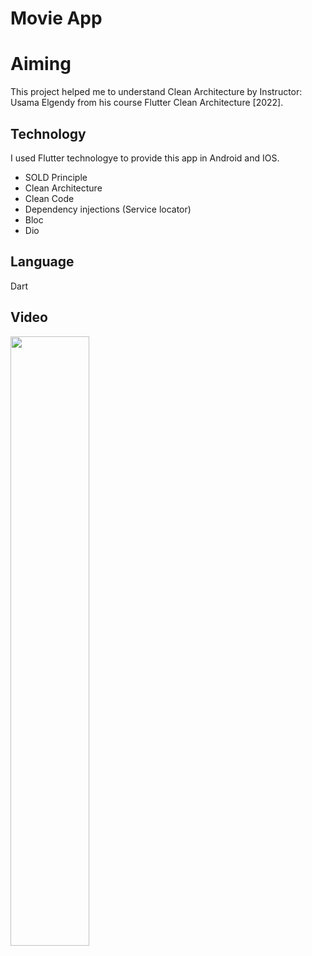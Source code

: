 # Movie App

# Aiming
This project helped me to understand Clean Architecture by Instructor: Usama Elgendy from his course Flutter Clean Architecture [2022].

## Technology
I used Flutter technologye to provide this app in Android and IOS.<br />
- SOLD Principle <br />
- Clean Architecture <br />
- Clean Code <br />
- Dependency injections (Service locator) <br />
- Bloc <br />
- Dio <br />

## Language 
Dart

## Video
[<img src="https://media.licdn.com/dms/image/C4D22AQHF6MYqV4TI_g/feedshare-shrink_2048_1536/0/1677609716662?e=1682553600&v=beta&t=d7ogi1xoyiBzS_ZziUMrn9SrZcruspcbq0BTSEASFuw" width="50%">](https://youtube.com/shorts/jc5tt1vlD3o "Movie App")
